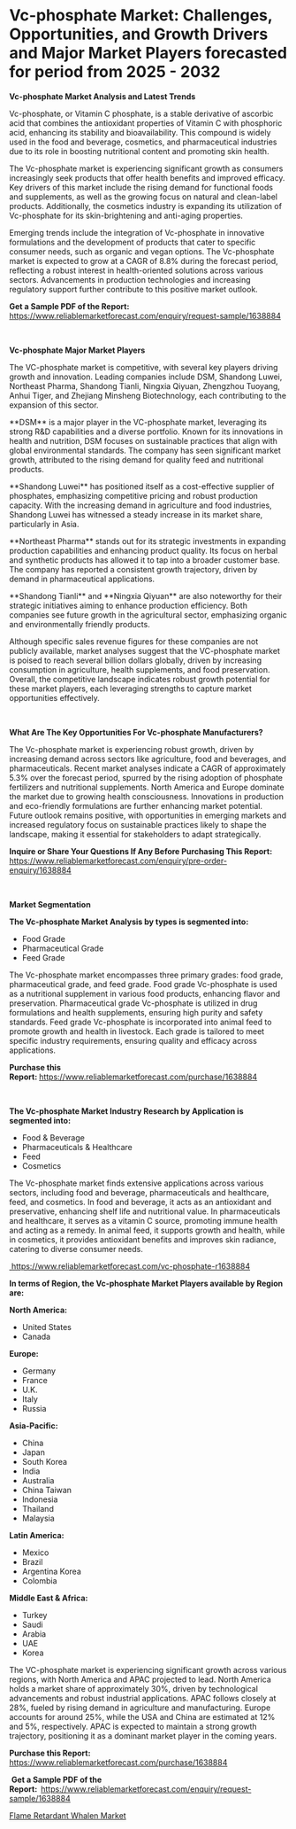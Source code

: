 <p><h1>Vc-phosphate Market: Challenges, Opportunities, and Growth Drivers and Major Market Players forecasted for period from 2025 - 2032</h1></p><p><strong>Vc-phosphate Market Analysis and Latest Trends</strong></p>
<p><p>Vc-phosphate, or Vitamin C phosphate, is a stable derivative of ascorbic acid that combines the antioxidant properties of Vitamin C with phosphoric acid, enhancing its stability and bioavailability. This compound is widely used in the food and beverage, cosmetics, and pharmaceutical industries due to its role in boosting nutritional content and promoting skin health.</p><p>The Vc-phosphate market is experiencing significant growth as consumers increasingly seek products that offer health benefits and improved efficacy. Key drivers of this market include the rising demand for functional foods and supplements, as well as the growing focus on natural and clean-label products. Additionally, the cosmetics industry is expanding its utilization of Vc-phosphate for its skin-brightening and anti-aging properties.</p><p>Emerging trends include the integration of Vc-phosphate in innovative formulations and the development of products that cater to specific consumer needs, such as organic and vegan options. The Vc-phosphate market is expected to grow at a CAGR of 8.8% during the forecast period, reflecting a robust interest in health-oriented solutions across various sectors. Advancements in production technologies and increasing regulatory support further contribute to this positive market outlook.</p></p>
<p><strong>Get a Sample PDF of the Report:&nbsp;</strong> <a href="https://www.reliablemarketforecast.com/enquiry/request-sample/1638884?utm_campaign=2803&utm_medium=2&utm_source=Github&utm_content=ia&utm_term=02042025&utm_id=vc-phosphate">https://www.reliablemarketforecast.com/enquiry/request-sample/1638884</a></p>
<p>&nbsp;</p>
<p><strong>Vc-phosphate Major Market Players</strong></p>
<p><p>The VC-phosphate market is competitive, with several key players driving growth and innovation. Leading companies include DSM, Shandong Luwei, Northeast Pharma, Shandong Tianli, Ningxia Qiyuan, Zhengzhou Tuoyang, Anhui Tiger, and Zhejiang Minsheng Biotechnology, each contributing to the expansion of this sector.</p><p>**DSM** is a major player in the VC-phosphate market, leveraging its strong R&D capabilities and a diverse portfolio. Known for its innovations in health and nutrition, DSM focuses on sustainable practices that align with global environmental standards. The company has seen significant market growth, attributed to the rising demand for quality feed and nutritional products.</p><p>**Shandong Luwei** has positioned itself as a cost-effective supplier of phosphates, emphasizing competitive pricing and robust production capacity. With the increasing demand in agriculture and food industries, Shandong Luwei has witnessed a steady increase in its market share, particularly in Asia.</p><p>**Northeast Pharma** stands out for its strategic investments in expanding production capabilities and enhancing product quality. Its focus on herbal and synthetic products has allowed it to tap into a broader customer base. The company has reported a consistent growth trajectory, driven by demand in pharmaceutical applications.</p><p>**Shandong Tianli** and **Ningxia Qiyuan** are also noteworthy for their strategic initiatives aiming to enhance production efficiency. Both companies see future growth in the agricultural sector, emphasizing organic and environmentally friendly products.</p><p>Although specific sales revenue figures for these companies are not publicly available, market analyses suggest that the VC-phosphate market is poised to reach several billion dollars globally, driven by increasing consumption in agriculture, health supplements, and food preservation. Overall, the competitive landscape indicates robust growth potential for these market players, each leveraging strengths to capture market opportunities effectively.</p></p>
<p>&nbsp;</p>
<p><strong>What Are The Key Opportunities For Vc-phosphate Manufacturers?</strong></p>
<p><p>The Vc-phosphate market is experiencing robust growth, driven by increasing demand across sectors like agriculture, food and beverages, and pharmaceuticals. Recent market analyses indicate a CAGR of approximately 5.3% over the forecast period, spurred by the rising adoption of phosphate fertilizers and nutritional supplements. North America and Europe dominate the market due to growing health consciousness. Innovations in production and eco-friendly formulations are further enhancing market potential. Future outlook remains positive, with opportunities in emerging markets and increased regulatory focus on sustainable practices likely to shape the landscape, making it essential for stakeholders to adapt strategically.</p></p>
<p><strong>Inquire or Share Your Questions If Any Before Purchasing This Report:</strong> <a href="https://www.reliablemarketforecast.com/enquiry/pre-order-enquiry/1638884?utm_campaign=2803&utm_medium=2&utm_source=Github&utm_content=ia&utm_term=02042025&utm_id=vc-phosphate">https://www.reliablemarketforecast.com/enquiry/pre-order-enquiry/1638884</a></p>
<p>&nbsp;</p>
<p><strong>Market Segmentation</strong></p>
<p><strong>The Vc-phosphate Market Analysis by types is segmented into:</strong></p>
<p><ul><li>Food Grade</li><li>Pharmaceutical Grade</li><li>Feed Grade</li></ul></p>
<p><p>The Vc-phosphate market encompasses three primary grades: food grade, pharmaceutical grade, and feed grade. Food grade Vc-phosphate is used as a nutritional supplement in various food products, enhancing flavor and preservation. Pharmaceutical grade Vc-phosphate is utilized in drug formulations and health supplements, ensuring high purity and safety standards. Feed grade Vc-phosphate is incorporated into animal feed to promote growth and health in livestock. Each grade is tailored to meet specific industry requirements, ensuring quality and efficacy across applications.</p></p>
<p><strong>Purchase this Report:&nbsp;</strong><a href="https://www.reliablemarketforecast.com/purchase/1638884?utm_campaign=2803&utm_medium=2&utm_source=Github&utm_content=ia&utm_term=02042025&utm_id=vc-phosphate">https://www.reliablemarketforecast.com/purchase/1638884</a></p>
<p>&nbsp;</p>
<p><strong>The Vc-phosphate Market Industry Research by Application is segmented into:</strong></p>
<p><ul><li>Food & Beverage</li><li>Pharmaceuticals & Healthcare</li><li>Feed</li><li>Cosmetics</li></ul></p>
<p><p>The Vc-phosphate market finds extensive applications across various sectors, including food and beverage, pharmaceuticals and healthcare, feed, and cosmetics. In food and beverage, it acts as an antioxidant and preservative, enhancing shelf life and nutritional value. In pharmaceuticals and healthcare, it serves as a vitamin C source, promoting immune health and acting as a remedy. In animal feed, it supports growth and health, while in cosmetics, it provides antioxidant benefits and improves skin radiance, catering to diverse consumer needs.</p></p>
<p><a href="https://www.reliablemarketforecast.com/vc-phosphate-r1638884?utm_campaign=2803&utm_medium=2&utm_source=Github&utm_content=ia&utm_term=02042025&utm_id=vc-phosphate">&nbsp;https://www.reliablemarketforecast.com/vc-phosphate-r1638884</a></p>
<p><strong>In terms of Region, the Vc-phosphate Market Players available by Region are:</strong></p>
<p>
    <p> <strong> North America: </strong>
        <ul>
            <li>United States</li>
            <li>Canada</li>
        </ul>
        </p> 
    <p> <strong> Europe: </strong>
        <ul>
            <li>Germany</li>
            <li>France</li>
            <li>U.K.</li>
            <li>Italy</li>
            <li>Russia</li>
        </ul>
        </p> 
    <p> <strong> Asia-Pacific: </strong>
        <ul>
            <li>China</li>
            <li>Japan</li>
            <li>South Korea</li>
            <li>India</li>
            <li>Australia</li>
            <li>China Taiwan</li>
            <li>Indonesia</li>
            <li>Thailand</li>
            <li>Malaysia</li>
        </ul>
        </p> 
    <p> <strong> Latin America: </strong>
        <ul>
            <li>Mexico</li>
            <li>Brazil</li>
            <li>Argentina Korea</li>
            <li>Colombia</li>
        </ul>
        </p> 
    <p> <strong> Middle East & Africa: </strong>
        <ul>
            <li>Turkey</li>
            <li>Saudi</li>
            <li>Arabia</li>
            <li>UAE</li>
            <li>Korea</li>
        </ul>
    </p>
    </p>
<p><p>The VC-phosphate market is experiencing significant growth across various regions, with North America and APAC projected to lead. North America holds a market share of approximately 30%, driven by technological advancements and robust industrial applications. APAC follows closely at 28%, fueled by rising demand in agriculture and manufacturing. Europe accounts for around 25%, while the USA and China are estimated at 12% and 5%, respectively. APAC is expected to maintain a strong growth trajectory, positioning it as a dominant market player in the coming years.</p></p>
<p><strong>Purchase this Report: </strong><a href="https://www.reliablemarketforecast.com/purchase/1638884?utm_campaign=2803&utm_medium=2&utm_source=Github&utm_content=ia&utm_term=02042025&utm_id=vc-phosphate">https://www.reliablemarketforecast.com/purchase/1638884</a></p>
<p>&nbsp;<strong>Get a Sample PDF of the Report:&nbsp;&nbsp;</strong><a href="https://www.reliablemarketforecast.com/enquiry/request-sample/1638884?utm_campaign=2803&utm_medium=2&utm_source=Github&utm_content=ia&utm_term=02042025&utm_id=vc-phosphate">https://www.reliablemarketforecast.com/enquiry/request-sample/1638884</a></p>
<p><strong></strong></p>
<p><p><a href="https://github.com/xanaanenkaly/Market-Research-Report-List-1/blob/main/flame-retardant-whalen-market.md?utm_campaign=2803&utm_medium=2&utm_source=Github&utm_content=ia&utm_term=02042025&utm_id=vc-phosphate">Flame Retardant Whalen Market</a></p></p>